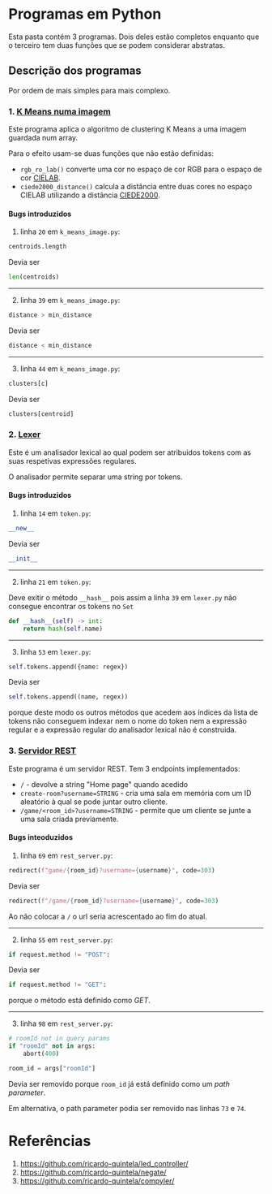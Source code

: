 # Programas em Python

Esta pasta contém 3 programas. Dois deles estão completos enquanto que o terceiro tem
duas funções que se podem considerar abstratas.

## Descrição dos programas

Por ordem de mais simples para mais complexo.

### 1. [K Means numa imagem](k_means_image/k_means_image.py)

Este programa aplica o algoritmo de clustering K Means a uma imagem guardada num array.

Para o efeito usam-se duas funções que não estão definidas:
- `rgb_ro_lab()` converte uma cor no espaço de cor RGB para o
espaço de cor [CIELAB](https://en.wikipedia.org/wiki/CIELAB_color_space).
- `ciede2000_distance()` calcula a distância entre duas cores no espaço CIELAB
utilizando a distância [CIEDE2000](https://en.wikipedia.org/wiki/Color_difference#CIEDE2000).

#### Bugs introduzidos

1. linha `20` em `k_means_image.py`:
```python
centroids.length
```  
Devia ser
```python
len(centroids)
```

---

2. linha `39` em `k_means_image.py`:
```python
distance > min_distance
```  
Devia ser
```python
distance < min_distance
```

---

3. linha `44` em `k_means_image.py`:
```python
clusters[c]
```
Devia ser
```python
clusters[centroid]
```

### 2. [Lexer](lexer/lexer.py)

Este é um analisador lexical ao qual podem ser atribuidos tokens com as suas respetivas expressões regulares.

O analisador permite separar uma string por tokens.

#### Bugs introduzidos

1. linha `14` em `token.py`:
```python
__new__
```
Devia ser
```python
__init__
```

---

2. linha `21` em `token.py`:

Deve exitir o método `__hash__` pois assim a linha `39` em `lexer.py`
não consegue encontrar os tokens no `Set`
```python
def __hash__(self) -> int:
    return hash(self.name)
```
---

3. linha `53` em `lexer.py`:

```python
self.tokens.append({name: regex})
```
Devia ser
```python
self.tokens.append((name, regex))
```
porque deste modo os outros métodos que acedem aos índices da lista
de tokens não conseguem indexar nem o nome do token nem a expressão regular e
a expressão regular do analisador lexical não é construida.


### 3. [Servidor REST](rest_server/rest_server.py)

Este programa é um servidor REST. Tem 3 endpoints implementados:

- `/` - devolve a string "Home page" quando acedido
- `create-room?username=STRING` - cria uma sala em memória com um ID aleatório à qual se pode juntar outro cliente.
- `/game/<room_id>?username=STRING` - permite que um cliente se junte a uma sala criada previamente.


#### Bugs inteoduzidos

1. linha `69` em `rest_server.py`:

```python
redirect(f"game/{room_id}?username={username}", code=303)
```
Devia ser
```python
redirect(f"/game/{room_id}?username={username}", code=303)
```
Ao não colocar a `/` o url seria acrescentado ao fim do atual.

---

2. linha `55` em `rest_server.py`:

```python
if request.method != "POST":
```
Devia ser
```python
if request.method != "GET":
```
porque o método está definido como *GET*.

---

3. linha `98` em `rest_server.py`:

```python
# roomId not in query params
if "roomId" not in args:
    abort(400)

room_id = args["roomId"]
```
Devia ser removido porque `room_id` já está definido como um *path parameter*.

Em alternativa, o path parameter podia ser removido nas linhas `73` e `74`.


# Referências

1. https://github.com/ricardo-quintela/led_controller/
2. https://github.com/ricardo-quintela/negate/
3. https://github.com/ricardo-quintela/compyler/

